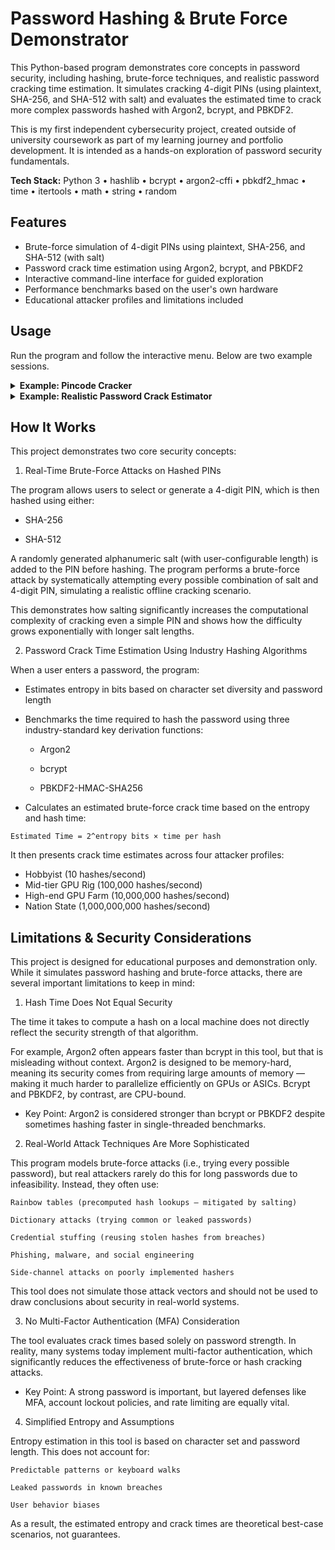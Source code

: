 # Password Hashing & Brute Force Demonstrator

This Python-based program demonstrates core concepts in password security, including hashing, brute-force techniques, and realistic password cracking time estimation. It simulates cracking 4-digit PINs (using plaintext, SHA-256, and SHA-512 with salt) and evaluates the estimated time to crack more complex passwords hashed with Argon2, bcrypt, and PBKDF2.

This is my first independent cybersecurity project, created outside of university coursework as part of my learning journey and portfolio development. It is intended as a hands-on exploration of password security fundamentals.

**Tech Stack:** Python 3 • hashlib • bcrypt • argon2-cffi • pbkdf2_hmac • time • itertools • math • string • random

## Features

- Brute-force simulation of 4-digit PINs using plaintext, SHA-256, and SHA-512 (with salt)
- Password crack time estimation using Argon2, bcrypt, and PBKDF2
- Interactive command-line interface for guided exploration
- Performance benchmarks based on the user's own hardware
- Educational attacker profiles and limitations included

## Usage

Run the program and follow the interactive menu. Below are two example sessions.

<details>
<summary><strong> Example: Pincode Cracker</strong></summary>

```
Welcome to my password hashing and brute force demo!
Please select one of the following options:
1) Pincode Cracker
2) Realistic Password Crack Estimator
3) Exit
Enter Choice: 1

Would you like to choose a pincode or generate one randomly?
1) Choose my own
2) Generate randomly
Enter Choice: 2

Pincode generated: 5494

Pincode Menu

What would you like to do?
1) Plaintext brute force
2) SHA-256 with salt
3) SHA-512 with salt
4) Choose another pincode
5) Return to main menu
Enter Choice: 2

Choose the salt length for SHA-256 brute force:
1) 1 salt - 620,000 possibilities - 8.1 seconds approx
2) 2 salt - 38,440,000 possibilities - 8.4 minutes approx
3) 3 salt - 2.38 billion possibilities - 8.7 hours approx
4) 4 salt - 148 billion possibilities - 22.5 days approx
5) Return to previous menu
Enter Choice: 2

5494 in SHA-256 is:
9200f63b0f18a3e2dbb65859e96103bb790a9a56c8cc0cce621ad549b3e42547

Enter '1' to start brute force crack
Enter '2' to return to previous menu
Enter Choice: 1

Attempts: 14,585,495 (37.94%) — 17,161 attempts/s

Pincode Cracked!

- PIN:       5494
- Salt:      xG
- Attempts:  14,585,495
- Time:      849.91 seconds
- Avg speed: 17,161 attempts/sec

```

</details>

<details>
<summary><strong> Example: Realistic Password Crack Estimator</strong></summary>
  
```
Welcome to my password hashing and brute force demo!
Please select one of the following options:
1) Pincode Cracker
2) Realistic Password Crack Estimator
3) Exit
Enter Choice: 2

Passwords in real life use a hashing tool similar to Argon2, bcrypt or PBKDF2.
This tool lets you enter a password and simulates how long a brute-force attacker would take to crack it based on its entropy and the performance of different hashing algorithms.

What would you like to do?
1) Enter a password to estimate crack time
2) Return to main menu
Enter Choice: 1
Enter your password: password1234

Estimated entropy: 62 bits

Hashing & Cracking Estimates (on your computer):
Argon2   : 0.0607s/hash — Estimated crack time: 8.87 billion years
Bcrypt   : 0.1963s/hash — Estimated crack time: 28.70 billion years
PBKDF2   : 0.0331s/hash — Estimated crack time: 4.85 billion years

Would you like to see estimated crack times based on different attacker profiles?
1) Yes
2) No, return to previous menu
Enter Choice: 1

Estimated crack times by attacker profile:

Hobbyist:
- Argon2   : 887.34 million years
- Bcrypt   : 2.87 billion years
- PBKDF2   : 484.58 million years

Mid-tier GPU rig:
- Argon2   : 88,734.14 years
- Bcrypt   : 287,028.66 years
- PBKDF2   : 48,458.34 years

High-end GPU farm:
- Argon2   : 887.34 years
- Bcrypt   : 2,870.29 years
- PBKDF2   : 484.58 years

Nation-State (ASICs):
- Argon2   : 8.87 years
- Bcrypt   : 28.70 years
- PBKDF2   : 4.85 years

```
</details>

## How It Works

This project demonstrates two core security concepts:
1. Real-Time Brute-Force Attacks on Hashed PINs

The program allows users to select or generate a 4-digit PIN, which is then hashed using either:

- SHA-256

- SHA-512

A randomly generated alphanumeric salt (with user-configurable length) is added to the PIN before hashing. The program performs a brute-force attack by systematically attempting every possible combination of salt and 4-digit PIN, simulating a realistic offline cracking scenario.

This demonstrates how salting significantly increases the computational complexity of cracking even a simple PIN and shows how the difficulty grows exponentially with longer salt lengths.

2. Password Crack Time Estimation Using Industry Hashing Algorithms

When a user enters a password, the program:

- Estimates entropy in bits based on character set diversity and password length

- Benchmarks the time required to hash the password using three industry-standard key derivation functions:

  - Argon2

  - bcrypt

  - PBKDF2-HMAC-SHA256

- Calculates an estimated brute-force crack time based on the entropy and hash time:
```
Estimated Time = 2^entropy bits × time per hash
```
It then presents crack time estimates across four attacker profiles:
- Hobbyist (10 hashes/second)
- Mid-tier GPU Rig (100,000 hashes/second)
- High-end GPU Farm (10,000,000 hashes/second)
- Nation State (1,000,000,000 hashes/second)

## Limitations & Security Considerations

This project is designed for educational purposes and demonstration only. While it simulates password hashing and brute-force attacks, there are several important limitations to keep in mind:
1. Hash Time Does Not Equal Security

The time it takes to compute a hash on a local machine does not directly reflect the security strength of that algorithm.

For example, Argon2 often appears faster than bcrypt in this tool, but that is misleading without context. Argon2 is designed to be memory-hard, meaning its security comes from requiring large amounts of memory — making it much harder to parallelize efficiently on GPUs or ASICs. Bcrypt and PBKDF2, by contrast, are CPU-bound.

- Key Point: Argon2 is considered stronger than bcrypt or PBKDF2 despite sometimes hashing faster in single-threaded benchmarks.

2. Real-World Attack Techniques Are More Sophisticated

This program models brute-force attacks (i.e., trying every possible password), but real attackers rarely do this for long passwords due to infeasibility. Instead, they often use:

    Rainbow tables (precomputed hash lookups — mitigated by salting)

    Dictionary attacks (trying common or leaked passwords)

    Credential stuffing (reusing stolen hashes from breaches)

    Phishing, malware, and social engineering

    Side-channel attacks on poorly implemented hashers

This tool does not simulate those attack vectors and should not be used to draw conclusions about security in real-world systems.

3. No Multi-Factor Authentication (MFA) Consideration

The tool evaluates crack times based solely on password strength. In reality, many systems today implement multi-factor authentication, which significantly reduces the effectiveness of brute-force or hash cracking attacks.

- Key Point: A strong password is important, but layered defenses like MFA, account lockout policies, and rate limiting are equally vital.

4. Simplified Entropy and Assumptions

Entropy estimation in this tool is based on character set and password length. This does not account for:

    Predictable patterns or keyboard walks

    Leaked passwords in known breaches

    User behavior biases

As a result, the estimated entropy and crack times are theoretical best-case scenarios, not guarantees.
